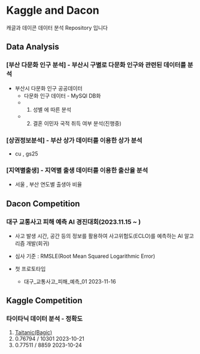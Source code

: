 # Kaggle and Dacon
캐글과 데이콘 데이터 분석 Repository 입니다

## Data Analysis

### [부산 다문화 인구 분석] - 부산시 구별로 다문화 인구와 관련된 데이터를 분석
 - 부산시 다문화 인구 공공데이터
 	- 다문화 인구 데이터 - MySQl DB화
 	- 1. 성별 에 따른 분석
 	- 2. 결혼 이민자 국적 취득 여부 분석(진행중)
 	
### [상권정보분석] - 부산 상가 데이터를 이용한 상가 분석
 - cu , gs25
### [지역별출생] - 지역별 출생 데이터를 이용한 출산율 분석 
 - 서울 , 부산 연도별 출생아 비율

## Dacon Competition

###   대구 교통사고 피해 예측 AI 경진대회(2023.11.15 ~ )

- 사고 발생 시간, 공간 등의 정보를 활용하여 사고위험도(ECLO)를 예측하는 AI 알고리즘 개발(회귀)
- 심사 기준 : RMSLE(Root Mean Squared Logarithmic Error)

- 첫 프로토타입
   - 대구_교통사고_피해_예측_01 2023-11-16

## Kaggle Competition

###   타이타닉 데이터 분석 - 정확도
1. [Taitanic(Bagic)](https://www.kaggle.com/code/absdefgg/titanic)
 1. 0.76794 / 10301 2023-10-21
 2. 0.77511 / 8859  2023-10-24